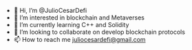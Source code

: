 - 👋 Hi, I’m @JulioCesarDefi
- 👀 I’m interested in blockchain and Metaverses
- 🌱 I’m currently learning C++ and Solidity
- 💞️ I’m looking to collaborate on develop blockchain protocols 
- 📫 How to reach me juliocesardefi@gmail.com

<!---
JulioCesarDefi/JulioCesarDefi is a ✨ special ✨ repository because its `README.md` (this file) appears on your GitHub profile.
You can click the Preview link to take a look at your changes.
--->
